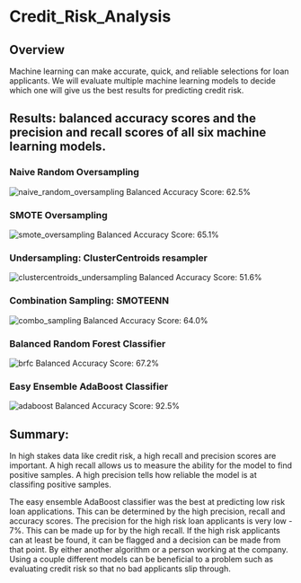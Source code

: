 # Credit_Risk_Analysis

## Overview
Machine learning can make accurate, quick, and reliable selections for loan applicants. We will evaluate multiple machine learning models to decide which one will give us the best results for predicting credit risk.

## Results: balanced accuracy scores and the precision and recall scores of all six machine learning models.

### Naive Random Oversampling
![naive_random_oversampling](https://user-images.githubusercontent.com/98570777/188262694-836df0a7-20a7-4951-8993-cd8d9b7ab27f.jpg)
Balanced Accuracy Score: 62.5%

### SMOTE Oversampling
![smote_oversampling](https://user-images.githubusercontent.com/98570777/188262821-0607292d-df2f-4ace-a5d9-f75a73c48887.jpg)
Balanced Accuracy Score: 65.1%

### Undersampling: ClusterCentroids resampler
![clustercentroids_undersampling](https://user-images.githubusercontent.com/98570777/188262846-2b012384-600e-4e9f-a62f-ab417e732be2.jpg)
Balanced Accuracy Score: 51.6%

### Combination Sampling: SMOTEENN 
![combo_sampling](https://user-images.githubusercontent.com/98570777/188262894-172f1ee4-898e-419b-be82-255f2c63483b.jpg)
Balanced Accuracy Score: 64.0%

### Balanced Random Forest Classifier
![brfc](https://user-images.githubusercontent.com/98570777/188262934-f4e11da7-ef05-46b5-81e1-1be070a36b70.jpg)
Balanced Accuracy Score: 67.2%

### Easy Ensemble AdaBoost Classifier
![adaboost](https://user-images.githubusercontent.com/98570777/188262946-2d9da15c-1b3c-409e-8415-25abc874e297.jpg)
Balanced Accuracy Score: 92.5%

## Summary: 

In high stakes data like credit risk, a high recall and precision scores are important. A high recall allows us to measure the ability for the model to find positive samples. A high precision tells how reliable the model is at classifing positive samples.

The easy ensemble AdaBoost classifier was the best at predicting low risk loan applications. This can be determined by the high precision, recall and accuracy scores. The precision for the high risk loan applicants is very low - 7%. This can be made up for by the high recall. If the high risk applicants can at least be found, it can be flagged and a decision can be made from that point. By either another algorithm or a person working at the company. </br> Using a couple different models can be beneficial to a problem such as evaluating credit risk so that no bad applicants slip through. 
